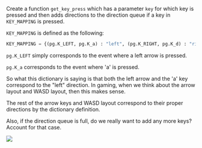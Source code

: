 <!--title={get_key_press Hints}-->

<!--badges={Software Engineering:18,Python:30,Tinkerer:14}-->

<!--concepts={Class Method, If Statements, For Loops, Tuples, Dictionaries}-->

Create a function `get_key_press` which has a parameter `key` for which key is pressed and then adds directions to the direction queue if a key in `KEY_MAPPING` is pressed.

`KEY_MAPPING` is defined as the following:

```python
KEY_MAPPING = {(pg.K_LEFT, pg.K_a) : "left", (pg.K_RIGHT, pg.K_d) : "right",               (pg.K_UP, pg.K_w) : "up", (pg.K_DOWN, pg.K_s) : "down"}
```

`pg.K_LEFT` simply corresponds to the event where a left arrow is pressed.

`pg.K_a` corresponds to the event where 'a' is pressed. 

So what this dictionary is saying is that both the left arrow and the 'a' key correspond to the "left" direction. In gaming, when we think about the arrow layout and WASD layout, then this makes sense. 

The rest of the arrow keys and WASD layout correspond to their proper directions by the dictionary definition.

Also, if the direction queue is full, do we really want to add any more keys? Account for that case.

<img src="https://images.pexels.com/photos/2115257/pexels-photo-2115257.jpeg?auto=compress&cs=tinysrgb&dpr=2&h=650&w=940">